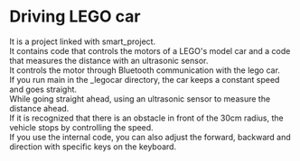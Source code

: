 Driving LEGO car       
====================================================================================================================================     
     
          
It is a project linked with smart_project.      
It contains code that controls the motors of a LEGO's model car and a code that measures the distance with an ultrasonic sensor.  
It controls the motor through Bluetooth communication with the lego car.     
If you run main in the _legocar directory, the car keeps a constant speed and goes straight.     
While going straight ahead, using an ultrasonic sensor to measure the distance ahead.     
If it is recognized that there is an obstacle in front of the 30cm radius, the vehicle stops by controlling the speed.     
If you use the internal code, you can also adjust the forward, backward and direction with specific keys on the keyboard.
